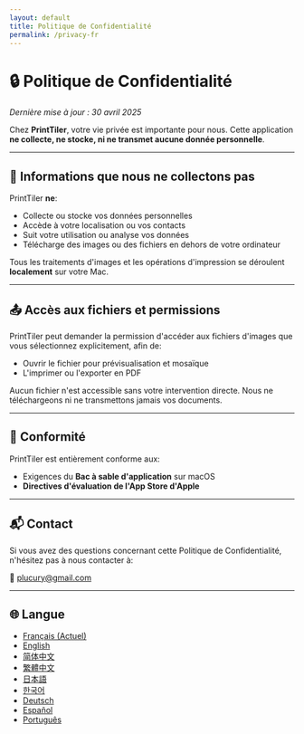 ```yaml
---
layout: default
title: Politique de Confidentialité
permalink: /privacy-fr
---
```


# 🔒 Politique de Confidentialité

_Dernière mise à jour : 30 avril 2025_

Chez **PrintTiler**, votre vie privée est importante pour nous. Cette application **ne collecte, ne stocke, ni ne transmet aucune donnée personnelle**.

---

## 📱 Informations que nous ne collectons pas

PrintTiler **ne**:

- Collecte ou stocke vos données personnelles
- Accède à votre localisation ou vos contacts
- Suit votre utilisation ou analyse vos données
- Télécharge des images ou des fichiers en dehors de votre ordinateur

Tous les traitements d'images et les opérations d'impression se déroulent **localement** sur votre Mac.

---

## 📤 Accès aux fichiers et permissions

PrintTiler peut demander la permission d'accéder aux fichiers d'images que vous sélectionnez explicitement, afin de:

- Ouvrir le fichier pour prévisualisation et mosaïque
- L'imprimer ou l'exporter en PDF

Aucun fichier n'est accessible sans votre intervention directe. Nous ne téléchargeons ni ne transmettons jamais vos documents.

---

## 🧾 Conformité

PrintTiler est entièrement conforme aux:

- Exigences du **Bac à sable d'application** sur macOS
- **Directives d'évaluation de l'App Store d'Apple**

---

## 📬 Contact

Si vous avez des questions concernant cette Politique de Confidentialité, n'hésitez pas à nous contacter à:

📧 [plucury@gmail.com](mailto:plucury@gmail.com)

---

## 🌐 Langue

- [Français (Actuel)](/privacy-fr)
- [English](/privacy)
- [简体中文](/privacy-zh-Hans)
- [繁體中文](/privacy-zh-Hant)
- [日本語](/privacy-ja)
- [한국어](/privacy-ko)
- [Deutsch](/privacy-de)
- [Español](/privacy-es)
- [Português](/privacy-pt)
